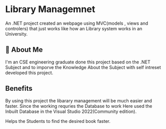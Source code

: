 # Library Managemnet

An .NET project created an webpage using MVC(models , views and controlers) that just works like how an Library system works in an University.


## 🚀 About Me
I'm an CSE engineering graduate done this project based on the .NET Subject and to imporve the Knowledge About the Subject  with self intreset developed this project.

## Benefits

By using this project the libarary management will be much easier and faster. Since the working requries the Database to work Here used the Inbuilt Database in the Visual Studio 2022(Community edition).

Helps the Students to find the desired book faster.
